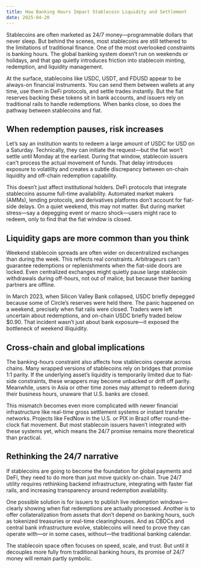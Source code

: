 ```yaml
---
title: How Banking Hours Impact Stablecoin Liquidity and Settlement
date: 2025-04-20
---
```


Stablecoins are often marketed as 24/7 money—programmable dollars that never sleep. But behind the scenes, most stablecoins are still tethered to the limitations of traditional finance. One of the most overlooked constraints is banking hours. The global banking system doesn’t run on weekends or holidays, and that gap quietly introduces friction into stablecoin minting, redemption, and liquidity management.

<!-- truncate -->


At the surface, stablecoins like USDC, USDT, and FDUSD appear to be always-on financial instruments. You can send them between wallets at any time, use them in DeFi protocols, and settle trades instantly. But the fiat reserves backing these tokens sit in bank accounts, and issuers rely on traditional rails to handle redemptions. When banks close, so does the pathway between stablecoins and fiat.

## When redemption pauses, risk increases

Let’s say an institution wants to redeem a large amount of USDC for USD on a Saturday. Technically, they can initiate the request—but the fiat won’t settle until Monday at the earliest. During that window, stablecoin issuers can't process the actual movement of funds. That delay introduces exposure to volatility and creates a subtle discrepancy between on-chain liquidity and off-chain redemption capability.

This doesn’t just affect institutional holders. DeFi protocols that integrate stablecoins assume full-time availability. Automated market makers (AMMs), lending protocols, and derivatives platforms don’t account for fiat-side delays. On a quiet weekend, this may not matter. But during market stress—say a depegging event or macro shock—users might race to redeem, only to find that the fiat window is closed.

## Liquidity gaps are more common than you think

Weekend stablecoin spreads are often wider on decentralized exchanges than during the week. This reflects real constraints. Arbitrageurs can’t guarantee redemptions or replenishments when the fiat-side doors are locked. Even centralized exchanges might quietly pause large stablecoin withdrawals during off-hours, not out of malice, but because their banking partners are offline.

In March 2023, when Silicon Valley Bank collapsed, USDC briefly depegged because some of Circle’s reserves were held there. The panic happened on a weekend, precisely when fiat rails were closed. Traders were left uncertain about redemptions, and on-chain USDC briefly traded below $0.90. That incident wasn’t just about bank exposure—it exposed the bottleneck of weekend illiquidity.

## Cross-chain and global implications

The banking-hours constraint also affects how stablecoins operate across chains. Many wrapped versions of stablecoins rely on bridges that promise 1:1 parity. If the underlying asset’s liquidity is temporarily limited due to fiat-side constraints, these wrappers may become unbacked or drift off parity. Meanwhile, users in Asia or other time zones may attempt to redeem during their business hours, unaware that U.S. banks are closed.

This mismatch becomes even more complicated with newer financial infrastructure like real-time gross settlement systems or instant transfer networks. Projects like FedNow in the U.S. or PIX in Brazil offer round-the-clock fiat movement. But most stablecoin issuers haven’t integrated with these systems yet, which means the 24/7 promise remains more theoretical than practical.

## Rethinking the 24/7 narrative

If stablecoins are going to become the foundation for global payments and DeFi, they need to do more than just move quickly on-chain. True 24/7 utility requires rethinking backend infrastructure, integrating with faster fiat rails, and increasing transparency around redemption availability.

One possible solution is for issuers to publish live redemption windows—clearly showing when fiat redemptions are actually processed. Another is to offer collateralization from assets that don’t depend on banking hours, such as tokenized treasuries or real-time clearinghouses. And as CBDCs and central bank infrastructure evolve, stablecoins will need to prove they can operate with—or in some cases, without—the traditional banking calendar.

The stablecoin space often focuses on speed, scale, and trust. But until it decouples more fully from traditional banking hours, its promise of 24/7 money will remain partly symbolic.
